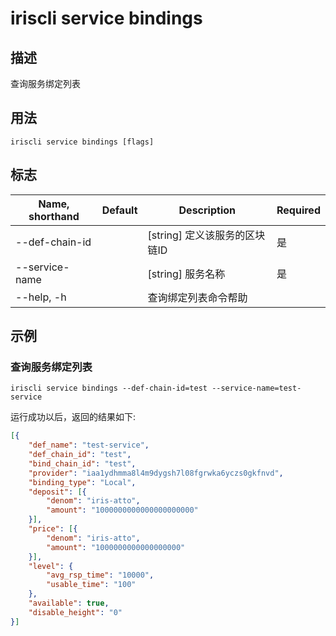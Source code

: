 # iriscli service bindings

## 描述

查询服务绑定列表

## 用法

```
iriscli service bindings [flags]
```

## 标志

| Name, shorthand | Default                    | Description                                            | Required |
| --------------- | -------------------------- | ------------------------------------------------------ | -------- |
| --def-chain-id  |                            | [string] 定义该服务的区块链ID                             | 是        |
| --service-name  |                            | [string] 服务名称                                       | 是        |
| --help, -h      |                            | 查询绑定列表命令帮助                                       |          |

## 示例

### 查询服务绑定列表

```shell
iriscli service bindings --def-chain-id=test --service-name=test-service
```

运行成功以后，返回的结果如下:

```json
[{
	"def_name": "test-service",
	"def_chain_id": "test",
	"bind_chain_id": "test",
	"provider": "iaa1ydhmma8l4m9dygsh7l08fgrwka6yczs0gkfnvd",
	"binding_type": "Local",
	"deposit": [{
		"denom": "iris-atto",
		"amount": "1000000000000000000000"
	}],
	"price": [{
		"denom": "iris-atto",
		"amount": "1000000000000000000"
	}],
	"level": {
		"avg_rsp_time": "10000",
		"usable_time": "100"
	},
	"available": true,
	"disable_height": "0"
}]
```